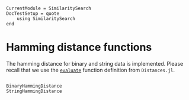 ```@meta

CurrentModule = SimilaritySearch
DocTestSetup = quote
    using SimilaritySearch
end
```

# Hamming distance functions

The hamming distance for binary and string data is implemented. Please recall that we use the [`evaluate`](@ref) function definition from `Distances.jl`.
```@docs

BinaryHammingDistance
StringHammingDistance
```